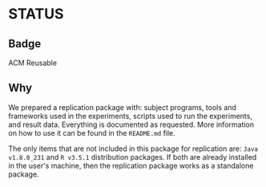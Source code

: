 # STATUS

## Badge

ACM Reusable

## Why

We prepared a replication package with: subject programs, tools and frameworks used in the experiments, scripts used to run the experiments, and result data. Everything is documented as requested. More information on how to use it can be found in the `README.md` file.

The only items that are not included in this package for replication are: `Java v1.8.0_231` and `R v3.5.1` distribution packages. If both are already installed in the user's machine, then the replication package works as a standalone package.